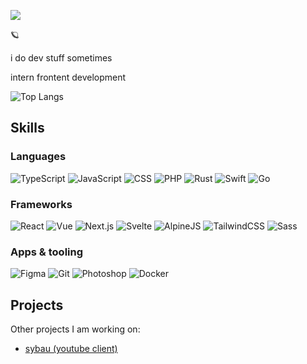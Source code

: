 ![](https://komarev.com/ghpvc/?username=tijnjh)

🪐

i do dev stuff sometimes

intern frontent development

![Top Langs](https://github-readme-stats.vercel.app/api/top-langs/?username=tijnjh&layout=compact&hh)

## Skills

### Languages
![TypeScript](https://skill-chips.vercel.app/v1/ts?lvl=advanced)
![JavaScript](https://skill-chips.vercel.app/v1/js?lvl=advanced)
![CSS](https://skill-chips.vercel.app/v1/css?lvl=advanced)
![PHP](https://skill-chips.vercel.app/v1/php?lvl=intermediate)
![Rust](https://skill-chips.vercel.app/v1/rs?lvl=learning)
![Swift](https://skill-chips.vercel.app/v1/swift?lvl=learning)
![Go](https://skill-chips.vercel.app/v1/go?lvl=beginner)

### Frameworks
![React](https://skill-chips.vercel.app/v1/react?lvl=advanced)
![Vue](https://skill-chips.vercel.app/v1/vue?lvl=advanced)
![Next.js](https://skill-chips.vercel.app/v1/next?lvl=intermediate)
![Svelte](https://skill-chips.vercel.app/v1/svelte?lvl=advanced)
![AlpineJS](https://skill-chips.vercel.app/v1/alpine?lvl=advanced)
![TailwindCSS](https://skill-chips.vercel.app/v1/tailwind?lvl=advanced)
![Sass](https://skill-chips.vercel.app/v1/sass?lvl=intermediate)


### Apps & tooling
![Figma](https://skill-chips.vercel.app/v1/figma?lvl=advanced)
![Git](https://skill-chips.vercel.app/v1/git?lvl=advanced)
![Photoshop](https://skill-chips.vercel.app/v1/photoshop?lvl=intermediate)
![Docker](https://skill-chips.vercel.app/v1/docker?lvl=intermediate)

## Projects

Other projects I am working on:

- [sybau (youtube client)](https://git.maid.zone/stuff/sybau)



